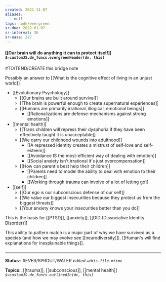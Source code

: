 ```yaml
---
created: 2021-11-07 
aliases:
  - null
tags: node/evergreen
sr-due: 2022-01-07
sr-interval: 36
sr-ease: 227
---
```


#### [[Our brain will do anything it can to protect itself]] `$=customJS.dv_funcs.evergreenHeader(dv, this)`

#TO/TEND/CREATE this bridge note

Possibly an answer to [[What is the cognitive effect of living in an unjust world]]
- [[Evolutionary Psychology]]
	- [[Our brains are built around survival]]
	- [[The brain is powerful enough to create supernatural experiences]]
	- [[Humans are primarily irrational, illogical, emotional beings]]
		- [[Rationalizations are defense-mechanisms against strong emotions]]
- [[mental health]]
	- [[Trans children will repress their dysphoria if they have been effectively taught it is unacceptable]]
	- [[We carry our childhood wounds into adulthood]]
		- [[A repressed identity creates a mistrust of self-love and self-esteem]]
		- [[Avoidance IS the most-efficient way of dealing with emotion]]
		- [[Social anxiety isn't irrational it's just overcompensation]]
	- [[How can parent's best help their children]]
		- [[Parents need to model the ability to deal with emotion to their children]]
		- [[Working through trauma can involve of a lot of letting go]]
- [[self]]
	- [[Our ego is our subconscious defense of our self]]
	- [[We value our biggest insecurities because they protect us from the biggest threats]]
	- [[Your anxiety knows your insecurities better than you do]]
 	
This is the basis for [[PTSD]], [[anxiety]], [[DID (Dissociative Identity Disorder)]]

This ability to pattern match is a major part of why we have survived as a species (and how we may evolve see [[neurodiversity]]). [[Human's will find explanations for inexplainable things]].

### <hr class="footnote"/>

**Status**:: #EVER/SPROUT/WATER 
*edited `=this.file.mtime`*

**Topics**:: [[trauma]], [[subconscious]], [[mental health]]
*`$=customJS.dv_funcs.outlinedIn(dv, this)`*
